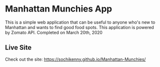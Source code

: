 # Manhattan Munchies App 

This is a simple web application that can be useful to anyone who's new to Manhattan and wants to find good food spots. This application is powered by Zomato API. Completed on March 20th, 2020


## Live Site

Check out the site: https://sochikenny.github.io/Manhattan-Munchies/ 




 



